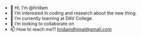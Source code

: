 - 👋 Hi, I’m @hridam
- 👀 I’m interested in coding and research about the new thing.
- 🌱 I’m currently learning at DAV College.
- 💞️ I’m looking to collaborate on 
- 📫 How to reach me?! hridamdhimal@gmail.com

<!---
hridam/hridam is a ✨ special ✨ repository because its `README.md` (this file) appears on your GitHub profile.
You can click the Preview link to take a look at your changes.
--->
